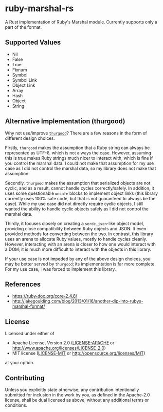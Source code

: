 # ruby-marshal-rs
A Rust implementation of Ruby's Marshal module. Currently supports only a part of the format.

## Supported Values
 * Nil
 * False
 * True
 * Fixnum
 * Symbol
 * Symbol Link
 * Object Link
 * Array
 * Hash
 * Object
 * String

## Alternative Implementation (thurgood)
Why not use/improve [`thurgood`](https://docs.rs/thurgood/latest/thurgood/)? 
There are a few reasons in the form of different design choices.


Firstly, `thurgood` makes the assumption that a Ruby string can always be represented as UTF-8, which is not always the case.
However, assuming this is true makes Ruby strings much nicer to interact with, which is fine if you control the marshal data.
I could not make that assumption for my use case as I did not control the marshal data, so my library does not make that assumption.


Secondly, `thurgood` makes the assumption that serialized objects are not cyclic, and as a result, cannot handle cycles correctly/safely.
In addition, it uses some questionable `unsafe` blocks to implement object links (this library currently uses 100% safe code, but that is not guaranteed to always be the case).
While my use case did not directly require cyclic objects, I still wanted the ability to handle cyclic objects safely as I did not control the marshal data.


Thirdly, it focuses closely on creating a `serde_json`-like object model, providing close compatibility between Ruby objects and JSON.
It even provided methods for converting between the two.
In contrast, this library uses an arena to allocate Ruby values, mostly to handle cycles cleanly.
However, interacting with an arena is closer to how one would interact with a DOM;
it is much more difficult to interact with the objects in this library.


If your use case is not impeded by any of the above design choices, you may be better served by `thurgood`; its implementation is far more complete.
For my use case, I was forced to implement this library.

## References
 * https://ruby-doc.org/core-2.4.8/
 * http://jakegoulding.com/blog/2013/01/16/another-dip-into-rubys-marshal-format/

## License
Licensed under either of
 * Apache License, Version 2.0
   ([LICENSE-APACHE](LICENSE-APACHE) or http://www.apache.org/licenses/LICENSE-2.0)
 * MIT license
   ([LICENSE-MIT](LICENSE-MIT) or http://opensource.org/licenses/MIT)

at your option.

## Contributing
Unless you explicitly state otherwise, any contribution intentionally submitted for inclusion in the work by you, as defined in the Apache-2.0 license, shall be dual licensed as above, without any additional terms or conditions.
